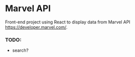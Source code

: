 # Marvel API

Front-end project using React to display data from Marvel API https://developer.marvel.com/.

### TODO:

- search?
